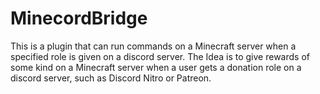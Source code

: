# MinecordBridge
 This is a plugin that can run commands on a Minecraft server when a specified role is given on a discord server. The Idea is to give rewards of some kind on a Minecraft server when a user gets a donation role on a discord server, such as Discord Nitro or Patreon.
